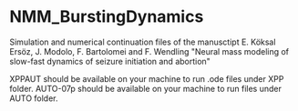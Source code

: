 # NMM_BurstingDynamics
Simulation and numerical continuation files of the manusctipt E. Köksal Ersöz, J. Modolo, F. Bartolomei and F. Wendling "Neural mass modeling of slow-fast dynamics of seizure initiation and abortion"

XPPAUT should be available on your machine to run .ode files under XPP folder.
AUTO-07p should be available on your machine to run files under AUTO folder.
